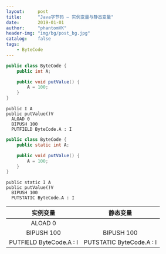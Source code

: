 ```yaml
---
layout:     post
title:      "Java字节码 — 实例变量与静态变量"
date:       2019-01-01
author:     "phantomVK"
header-img: "img/bg/post_bg.jpg"
catalog:    false
tags:
    - ByteCode
---
```


```java
public class ByteCode {
    public int A;

    public void putValue() {
        A = 100;
    }
}
```

```
public I A
public putValue()V
  ALOAD 0
  BIPUSH 100
  PUTFIELD ByteCode.A : I
```

```java
public class ByteCode {
    public static int A;

    public void putValue() {
        A = 100;
    }
}
```

```
public static I A
public putValue()V
  BIPUSH 100
  PUTSTATIC ByteCode.A : I
```

|        实例变量         |         静态变量         |
| :---------------------: | :----------------------: |
|         ALOAD 0         |                          |
|       BIPUSH 100        |        BIPUSH 100        |
| PUTFIELD ByteCode.A : I | PUTSTATIC ByteCode.A : I |

